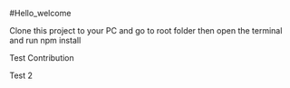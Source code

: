 #Hello_welcome


Clone this project to your PC  and go to root folder then open the terminal and run npm install

Test Contribution

Test 2
